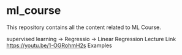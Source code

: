 # ml_course
This repository contains all the content related to ML Course.

supervised learning
-> Regressio
    -> Linear Regression
        Lecture Link
        https://youtu.be/1-OGRohmH2s
        Examples
